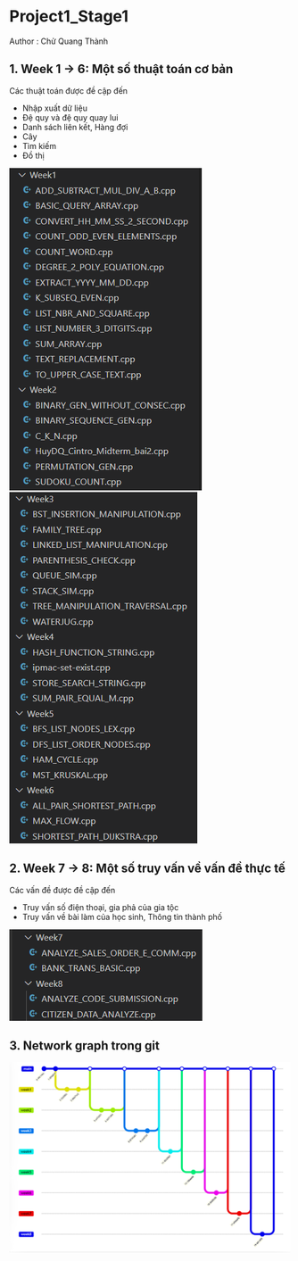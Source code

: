 # Project1_Stage1

Author : Chử Quang Thành

## 1. Week 1 -> 6: Một số thuật toán cơ bản
Các thuật toán được đề cập đến

+ Nhập xuất dữ liệu
+ Đệ quy và đệ quy quay lui
+ Danh sách liên kết, Hàng đợi
+ Cây
+ Tìm kiếm
+ Đồ thị

![Hình ảnh của tuần làm](1.png)
![Hình ảnh của tuần làm](2.png)


## 2. Week 7 -> 8: Một số truy vấn về vấn đề thực tế

Các vấn đề được đề cập đến
+ Truy vấn số điện thoại, gia phả của gia tộc
+ Truy vấn về bài làm của học sinh, Thông tin thành phố

![Hình ảnh của tuần làm](3.png)

## 3. Network graph trong git
![Network graph](4.png)



